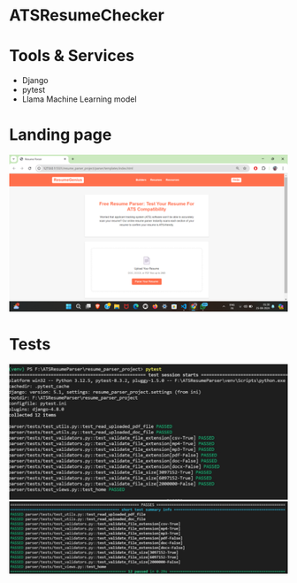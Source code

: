 # ATSResumeChecker

# Tools & Services
- Django
- pytest
- Llama Machine Learning model

# Landing page
![Description of Image](resume_parser_project/Home_page.png)

# Tests

![Description of Image](resume_parser_project/test_result1.jpg)
![Description of Image](resume_parser_project/test_result2.jpg)
